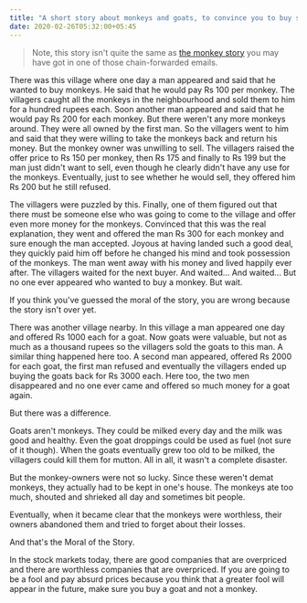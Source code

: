 ```yaml
---
title: "A short story about monkeys and goats, to convince you to buy stocks of only good businesses"
date: 2020-02-26T05:32:00+05:45
---
```


> Note, this story isn't quite the same as [the monkey story](/the-monkey-story-on-how-the-stock-markets-work/) you may have got in one of those chain-forwarded emails.

There was this village where one day a man appeared and said that he wanted to buy monkeys. He said that he would pay Rs 100 per monkey. The villagers caught all the monkeys in the neighbourhood and sold them to him for a hundred rupees each. Soon another man appeared and said that he would pay Rs 200 for each monkey. But there weren't any more monkeys around. They were all owned by the first man. So the villagers went to him and said that they were willing to take the monkeys back and return his money. But the monkey owner was unwilling to sell. The villagers raised the offer price to Rs 150 per monkey, then Rs 175 and finally to Rs 199 but the man just didn't want to sell, even though he clearly didn't have any use for the monkeys. Eventually, just to see whether he would sell, they offered him Rs 200 but he still refused.

The villagers were puzzled by this. Finally, one of them figured out that there must be someone else who was going to come to the village and offer even more money for the monkeys. Convinced that this was the real explanation, they went and offered the man Rs 300 for each monkey and sure enough the man accepted. Joyous at having landed such a good deal, they quickly paid him off before he changed his mind and took possession of the monkeys. The man went away with his money and lived happily ever after. The villagers waited for the next buyer. And waited… And waited... But no one ever appeared who wanted to buy a monkey.
But wait.

If you think you've guessed the moral of the story, you are wrong because the story isn't over yet.

There was another village nearby. In this village a man appeared one day and offered Rs 1000 each for a goat. Now goats were valuable, but not as much as a thousand rupees so the villagers sold the goats to this man. A similar thing happened here too. A second man appeared, offered Rs 2000 for each goat, the first man refused and eventually the villagers ended up buying the goats back for Rs 3000 each. Here too, the two men disappeared and no one ever came and offered so much money for a goat again.

But there was a difference.

Goats aren't monkeys. They could be milked every day and the milk was good and healthy. Even the goat droppings could be used as fuel (not sure of it though). When the goats eventually grew too old to be milked, the villagers could kill them for mutton. All in all, it wasn't a complete disaster.

But the monkey-owners were not so lucky. Since these weren't demat monkeys, they actually had to be kept in one's house. The monkeys ate too much, shouted and shrieked all day and sometimes bit people.

Eventually, when it became clear that the monkeys were worthless, their owners abandoned them and tried to forget about their losses.

And that's the Moral of the Story.

In the stock markets today, there are good companies that are overpriced and there are worthless companies that are overpriced. If you are going to be a fool and pay absurd prices because you think that a greater fool will appear in the future, make sure you buy a goat and not a monkey.
